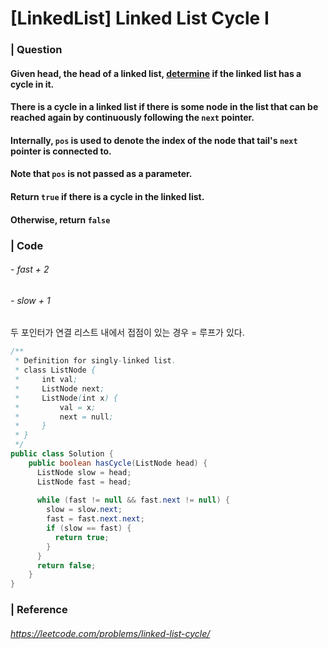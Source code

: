 # [LinkedList] Linked List Cycle I

### | Question 

#### Given head, the head of a linked list, <u>determine</u> if the linked list has a cycle in it. 

#### There is a cycle in a linked list if there is some node in the list that can be reached again by continuously following the `next` pointer. 

#### Internally, `pos` is used to denote the index of the node that tail's `next` pointer is connected to.

#### Note that `pos` is not passed as a parameter.

#### Return `true` if there is a cycle in the linked list. 

#### Otherwise, return `false`

### | Code 

###### - fast + 2 

###### - slow + 1

두 포인터가 연결 리스트 내에서 접점이 있는 경우 = 루프가 있다. 

```java
/**
 * Definition for singly-linked list.
 * class ListNode {
 *     int val;
 *     ListNode next;
 *     ListNode(int x) {
 *         val = x;
 *         next = null;
 *     }
 * }
 */
public class Solution {
    public boolean hasCycle(ListNode head) {
      ListNode slow = head;
      ListNode fast = head;
      
      while (fast != null && fast.next != null) {
        slow = slow.next;
        fast = fast.next.next;
        if (slow == fast) {
          return true;
        }
      }
      return false;      
    }
}
```

### | Reference

###### https://leetcode.com/problems/linked-list-cycle/

